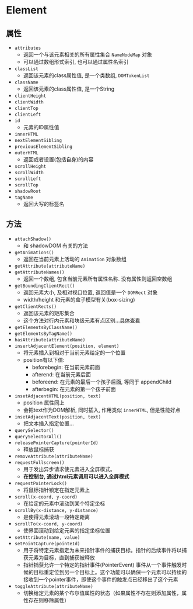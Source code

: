 
# Element

## 属性

+ `attributes`
  + 返回一个与该元素相关的所有属性集合 `NameNodeMap` 对象
  + 可以通过数组形式索引, 也可以通过属性名索引
+ `classList`
  + 返回该元素的class属性值, 是一个类数组, `DOMTokenList`
+ `className`
  + 返回该元素的class属性值, 是一个String
+ `clientHeight`
+ `clientWidth`
+ `clientTop`
+ `clientLeft`
+ `id`
  + 元素的ID属性值
+ `innerHTML`
+ `nextElementSibling`
+ `previousElementSibling`
+ `outerHTML`
  + 返回或者设置(包括自身)的内容
+ `scrollHeight`
+ `scrollWidth`
+ `scrollLeft`
+ `scrollTop`
+ `shadowRoot`
+ `tagName`
  + 返回大写的标签名
  
## 方法

+ `attachShadow()`
  + 和 shadowDOM 有关的方法
+ `getAnimations()`
  + 返回在当前元素上活动的 `Animation` 对象数组
+ `getAttribute(attributeName)`
+ `getAttributeNames()`
  + 返回一个数组, 包含当前元素所有属性名称. 没有属性则返回空数组
+ `getBoundingClientRect()`
  + 返回元素大小, 及相对视口位置, 返回值是一个 `DOMRect` 对象
  + width/height 和元素的盒子模型有关(box-sizing)
+ `getClientRects()`
  + 返回该元素的矩形集合
  + 这个方法对行内元素和块级元素有点区别...[具体查看](https://developer.mozilla.org/zh-CN/docs/Web/API/Element/getClientRects)
+ `getElementsByClassName()`
+ `getElementsByTagName()`
+ `hasAttribute(attributeName)`
+ `insertAdjacentElement(position, element)`
  + 将元素插入到相对于当前元素给定的一个位置
  + position有以下值:
    + beforebegin: 在当前元素前面
    + afterend: 在当前元素后面
    + beforeend: 在元素的最后一个孩子后面, 等同于 appendChild
    + afterbegin: 在元素的第一个孩子前面
+ `insetAdjacentHTML(position, text)`
  + position 属性同上
  + 会把text作为DOM解析, 同时插入, 作用类似 `innerHTML`, 但是性能好点
+ `insetAdjacentText(position, text)`
  + 把文本插入指定位置...
+ `querySelector()`
+ `querySelectorAll()`
+ `releasePointerCapture(pointerId)`
  + 释放鼠标捕获
+ `removeAttribute(attributeName)`
+ `requestFullscreen()`
  + 用于发出异步请求使元素进入全屏模式。
  + **在控制台, 通过html元素调用可以进入全屏模式**
+ `requestPointerLock()`
  + 将鼠标指针锁定在指定元素上
+ `scroll(x-coord, y-coord)`
  + 在给定的元素中滚动到某个特定坐标
+ `scrollBy(x-distance, y-distance)`
  + 是使得元素滚动一段特定距离
+ `scrollTo(x-coord, y-coord)`
  + 使界面滚动到给定元素的指定坐标位置
+ `setAttribute(name, value)`
+ `setPointCapture(pointeId)`
  + 用于将特定元素指定为未来指针事件的捕获目标。指针的后续事件将以捕获元素为目标，直到捕获被释放
  + 指针捕获允许一个特定的指针事件(PointerEvent) 事件从一个事件触发时候的目标重定位到另一个目标上。这个功能可以确保一个元素可以持续的接收到一个pointer事件，即使这个事件的触发点已经移出了这个元素
+ `toggleAttribute(attributeName)`
  + 切换给定元素的某个布尔值属性的状态（如果属性不存在则添加属性，属性存在则移除属性）
  
